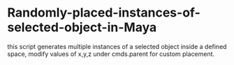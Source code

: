 # Randomly-placed-instances-of-selected-object-in-Maya

this script generates multiple instances of a selected object inside a defined space, 
modify values of x,y,z under cmds.parent for custom placement.

